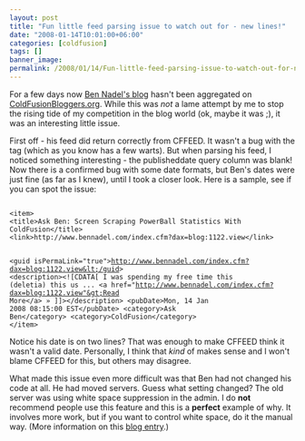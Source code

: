 ```yaml
---
layout: post
title: "Fun little feed parsing issue to watch out for - new lines!"
date: "2008-01-14T10:01:00+06:00"
categories: [coldfusion]
tags: []
banner_image: 
permalink: /2008/01/14/Fun-little-feed-parsing-issue-to-watch-out-for-new-lines
---
```


For a few days now <a href="http://www.bennadel.com/blog/recent-blog-entries.htm">Ben Nadel's blog</a> hasn't been aggregated on <a href="http://www.coldfusionbloggers.org">ColdFusionBloggers.org</a>. While this was <i>not</i> a lame attempt by me to stop the rising tide of my competition in the blog world (ok, maybe it was ;), it was an interesting little issue.
<!--more-->
First off - his feed did return correctly from CFFEED. It wasn't a bug with the tag (which as you know has a few warts). But when parsing his feed, I noticed something interesting - the publisheddate query column was blank! Now there is a confirmed bug with some date formats, but Ben's dates were just fine (as far as I knew), until I took a closer look. Here is a sample, see if you can spot the issue:

<code>
&lt;item&gt;
&lt;title&gt;Ask Ben: Screen Scraping PowerBall Statistics With ColdFusion&lt;/title&gt;
&lt;link&gt;http://www.bennadel.com/index.cfm?dax=blog:1122.view&lt;/link&gt;

&lt;guid isPermaLink="true"&gt;http://www.bennadel.com/index.cfm?dax=blog:1122.view&lt;/guid&gt;
&lt;description&gt;&lt;![CDATA[  I was spending my free time this (deletia) this us ...&nbsp;&lt;a href="http://www.bennadel.com/index.cfm?dax=blog:1122.view"&gt;Read More&lt;/a&gt;&nbsp;&raquo; ]]&gt;&lt;/description&gt;
&lt;pubDate&gt;Mon, 14 Jan 2008
08:15:00 EST&lt;/pubDate&gt;
&lt;category&gt;Ask Ben&lt;/category&gt;
&lt;category&gt;ColdFusion&lt;/category&gt;
&lt;/item&gt; 
</code>

Notice his date is on two lines? That was enough to make CFFEED think it wasn't a valid date. Personally, I think that <i>kind</i> of makes sense and I won't blame CFFEED for this, but others may disagree.

What made this issue even more difficult was that Ben had not changed his code at all. He had moved servers. Guess what setting changed? The old server was using white space suppression in the admin. I do <b>not</b> recommend people use this feature and this is a <b>perfect</b> example of why. It involves more work, but if you want to control white space, do it the manual way. (More information on this <a href="http://www.raymondcamden.com/index.cfm/2006/7/26/ColdFusion-Whitespace-Options">blog entry</a>.)